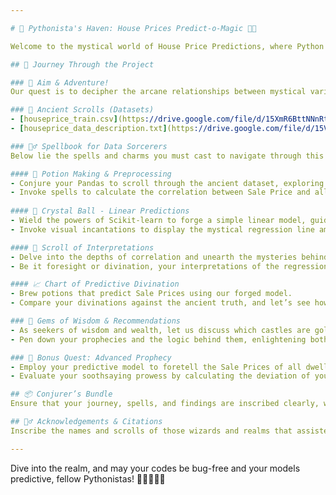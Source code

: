 ```yaml
---

# 🐍 Pythonista's Haven: House Prices Predict-o-Magic 🎩🏡

Welcome to the mystical world of House Price Predictions, where Python weaves its magic to unveil the secrets behind house pricing! Grab your wands, wizards and witches of the Data Science world, and let's embark on an enchanting journey through realms of data, spells of regression, and potions of prediction!

## 🚂 Journey Through the Project

### 🎯 Aim & Adventure!
Our quest is to decipher the arcane relationships between mystical variables and the enigmatic "SalePrice" of domiciles in the realm! We shall conjure linear regression models, predict the coins needed for various castles and evaluate our divination skills!

### 📜 Ancient Scrolls (Datasets)
- [houseprice_train.csv](https://drive.google.com/file/d/15XmR6BttNNnRtZSFKToucxFVSk5fRO1-/view?usp=sharing): A parchment of numerous dwellings and their secrets.
- [houseprice_data_description.txt](https://drive.google.com/file/d/15V_QdDdYfVPV3igL5GfLfoDTqXsEulBK/view?usp=sharing): Decipher the encrypted scrolls with this key.

### 🧙‍♂️ Spellbook for Data Sorcerers
Below lie the spells and charms you must cast to navigate through this mystical adventure!

#### 🧪 Potion Making & Preprocessing
- Conjure your Pandas to scroll through the ancient dataset, exploring and understanding the mystical variables.
- Invoke spells to calculate the correlation between Sale Price and all other enchanting features.
  
#### 🔮 Crystal Ball - Linear Predictions
- Wield the powers of Scikit-learn to forge a simple linear model, guiding us to predict the “SalePrice” from the “GrLivArea”.
- Invoke visual incantations to display the mystical regression line amidst the clouds of data points.

#### 🧐 Scroll of Interpretations
- Delve into the depths of correlation and unearth the mysteries behind “SalePrice” and “GrLivArea”.
- Be it foresight or divination, your interpretations of the regression line’s slope must be penned down in ancient text.

#### 📈 Chart of Predictive Divination
- Brew potions that predict Sale Prices using our forged model.
- Compare your divinations against the ancient truth, and let’s see how potent your predictive brew really is!

### 💎 Gems of Wisdom & Recommendations
- As seekers of wisdom and wealth, let us discuss which castles are gold mines and which are mere illusions!
- Pen down your prophecies and the logic behind them, enlightening both seasoned sorcerers and apprentice wizards.

### 🌌 Bonus Quest: Advanced Prophecy
- Employ your predictive model to foretell the Sale Prices of all dwellings within our scroll of data.
- Evaluate your soothsaying prowess by calculating the deviation of your predictions from the truths hidden in the ancient scrolls.

## 📦 Conjurer’s Bundle
Ensure that your journey, spells, and findings are inscribed clearly, with visuals of plots and code brews visible to all wanderers who traverse through your project.

## 🧝‍♂️ Acknowledgements & Citations
Inscribe the names and scrolls of those wizards and realms that assisted you in your quest, guiding further adventurers and truth seekers on their journey!

---
```


Dive into the realm, and may your codes be bug-free and your models predictive, fellow Pythonistas! 🚀🧙‍♀️🧙‍♂️
